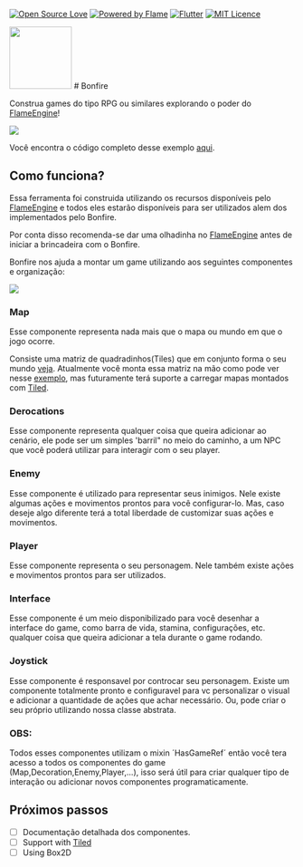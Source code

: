 [![Open Source Love](https://badges.frapsoft.com/os/v1/open-source.svg?v=102)](https://github.com/RafaelBarbosatec/bonfire)
[![Powered by Flame](https://img.shields.io/badge/Powered%20by-%F0%9F%94%A5-orange.svg)](https://flame-engine.org)
[![Flutter](https://img.shields.io/badge/Made%20with-Flutter-blue.svg)](https://flutter.dev/)
[![MIT Licence](https://badges.frapsoft.com/os/mit/mit.svg?v=103)](https://opensource.org/licenses/mit-license.php)


<img src="https://github.com/RafaelBarbosatec/bonfire/blob/master/media/bonfire.gif" height="110" />
 # Bonfire


Construa games do tipo RPG ou similares explorando o poder do [FlameEngine](https://flame-engine.org/)!

![](https://github.com/RafaelBarbosatec/bonfire/blob/master/media/video_example.gif)

Você encontra o código completo desse exemplo [aqui](https://github.com/RafaelBarbosatec/bonfire/tree/master/example).

## Como funciona?

Essa ferramenta foi construida utilizando os recursos disponíveis pelo [FlameEngine](https://flame-engine.org/) e todos eles estarão disponíveis para ser utilizados alem dos implementados pelo Bonfire.

Por conta disso recomenda-se dar uma olhadinha no [FlameEngine](https://flame-engine.org/) antes de iniciar a brincadeira com o Bonfire.

Bonfire nos ajuda a montar um game utilizando aos seguintes componentes e organização:

![](https://github.com/RafaelBarbosatec/bonfire/blob/master/media/game_diagram.png)

### Map
Esse componente representa nada mais que o mapa ou mundo em que o jogo ocorre. 

Consiste uma matriz de quadradinhos(Tiles) que em conjunto forma o seu mundo [veja](https://www.mapeditor.org/img/screenshot-terrain.png). Atualmente você monta essa matriz na mão como pode ver nesse [exemplo](https://github.com/RafaelBarbosatec/bonfire/blob/master/example/lib/map/dungeon_map.dart), mas futuramente terá suporte a carregar mapas montados com [Tiled](https://www.mapeditor.org/).

### Derocations
Esse componente representa qualquer coisa que queira adicionar ao cenário, ele pode ser um simples 'barril" no meio do caminho, a um NPC que você poderá utilizar para interagir com o seu player.

### Enemy
Esse componente é utilizado para representar seus inimigos. Nele existe algumas ações e movimentos prontos para você configurar-lo. Mas, caso deseje algo diferente terá a total liberdade de customizar suas ações e movimentos.

### Player
Esse componente representa o seu personagem. Nele também existe ações e movimentos prontos para ser utilizados.

### Interface
Esse componente é um meio disponibilizado para você desenhar a interface do game, como barra de vida, stamina, configurações, etc. qualquer coisa que queira adicionar a tela durante o game rodando.

### Joystick
Esse componente é responsavel por controcar seu personagem. Existe um componente totalmente pronto e configuravel para vc personalizar o visual e adicionar a quantidade de ações que achar necessário. Ou, pode criar o seu próprio utilizando nossa classe abstrata.

### OBS:
Todos esses componentes utilizam o mixin ´HasGameRef´ então você tera acesso a todos os componentes do game (Map,Decoration,Enemy,Player,...), isso será útil para criar qualquer tipo de interação ou adicionar novos componentes programaticamente.

## Próximos passos
- [ ] Documentação detalhada dos componentes.
- [ ] Support with [Tiled](https://www.mapeditor.org/)
- [ ] Using Box2D
